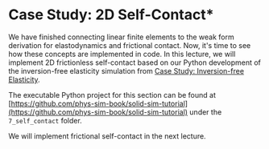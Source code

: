 # Case Study: 2D Self-Contact*

We have finished connecting linear finite elements to the weak form derivation for elastodynamics and frictional contact. Now, it's time to see how these concepts are implemented in code. In this lecture, we will implement 2D frictionless self-contact based on our Python development of the inversion-free elasticity simulation from [Case Study: Inversion-free Elasticity](./lec15-inv_free_elasticity.md).

The executable Python project for this section can be found at [https://github.com/phys-sim-book/solid-sim-tutorial](https://github.com/phys-sim-book/solid-sim-tutorial) under the `7_self_contact` folder.

We will implement frictional self-contact in the next lecture.
